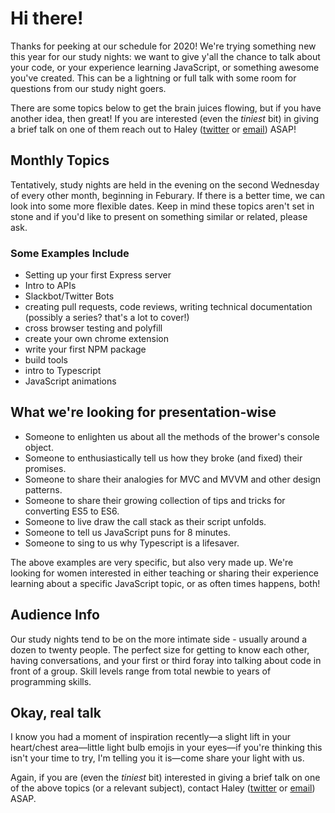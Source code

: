 # Hi there!

Thanks for peeking at our schedule for 2020! We're trying something new this year for our study nights: we want to give y'all the chance to talk about your code, or your experience learning JavaScript, or something awesome you've created. This can be a lightning or full talk with some room for questions from our study night goers.

There are some topics below to get the brain juices flowing, but if you have another idea, then great! If you are interested (even the *tiniest* bit) in giving a brief talk on one of them reach out to Haley ([twitter](https://twitter.com/haley_elder) or [email](hello@haleyelder.com)) ASAP!

## Monthly Topics
Tentatively, study nights are held in the evening on the second Wednesday of every other month, beginning in Feburary. If there is a better time, we can look into some more flexible dates. Keep in mind these topics aren't set in stone and if you'd like to present on something similar or related, please ask.

### Some Examples Include 
- Setting up your first Express server
- Intro to APIs
- Slackbot/Twitter Bots
- creating pull requests, code reviews, writing technical documentation (possibly a series? that's a lot to cover!)
- cross browser testing and polyfill
- create your own chrome extension
- write your first NPM package
- build tools
- intro to Typescript
- JavaScript animations

## What we're looking for presentation-wise

- Someone to enlighten us about all the methods of the brower's console object.
- Someone to enthusiastically tell us how they broke (and fixed) their promises.
- Someone to share their analogies for MVC and MVVM and other design patterns.
- Someone to share their growing collection of tips and tricks for converting ES5 to ES6.
- Someone to live draw the call stack as their script unfolds.
- Someone to tell us JavaScript puns for 8 minutes.
- Someone to sing to us why Typescript is a lifesaver.

The above examples are very specific, but also very made up. We're looking for women interested in either teaching or sharing their experience learning about a specific JavaScript topic, or as often times happens, both!

## Audience Info
Our study nights tend to be on the more intimate side - usually around a dozen to twenty people. The perfect size for getting to know each other, having conversations, and your first or third foray into talking about code in front of a group. Skill levels range from total newbie to years of programming skills.

## Okay, real talk
I know you had a moment of inspiration recently—a slight lift in your heart/chest area—little light bulb emojis in your eyes—if you're thinking this isn't your time to try, I'm telling you it is—come share your light with us.

Again, if you are (even the *tiniest* bit) interested in giving a brief talk on one of the above topics (or a relevant subject), contact Haley ([twitter](https://twitter.com/haley_elder) or [email](hello@haleyelder.com)) ASAP.

